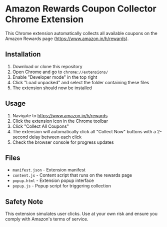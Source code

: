 # Amazon Rewards Coupon Collector Chrome Extension

This Chrome extension automatically collects all available coupons on the Amazon Rewards page (https://www.amazon.in/h/rewards).

## Installation

1. Download or clone this repository
2. Open Chrome and go to `chrome://extensions/`
3. Enable "Developer mode" in the top right
4. Click "Load unpacked" and select the folder containing these files
5. The extension should now be installed

## Usage

1. Navigate to https://www.amazon.in/h/rewards
2. Click the extension icon in the Chrome toolbar
3. Click "Collect All Coupons"
4. The extension will automatically click all "Collect Now" buttons with a 2-second delay between each click
5. Check the browser console for progress updates

## Files

- `manifest.json` - Extension manifest
- `content.js` - Content script that runs on the rewards page
- `popup.html` - Extension popup interface
- `popup.js` - Popup script for triggering collection

## Safety Note

This extension simulates user clicks. Use at your own risk and ensure you comply with Amazon's terms of service.